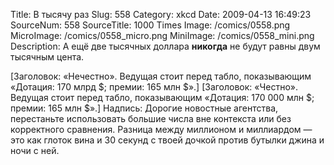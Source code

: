 Title: В тысячу раз 
Slug: 558 
Category: xkcd 
Date: 2009-04-13 16:49:23 
SourceNum: 558 
SourceTitle: 1000 Times 
Image: /comics/0558.png 
MicroImage: /comics/0558_micro.png 
MiniImage: /comics/0558_mini.png 
Description: А ещё две тысячных доллара <b>никогда</b> не будут равны двум тысячным цента. 

[Заголовок: «Нечестно». Ведущая стоит перед табло, показывающим «Дотация: 170 млрд $; премии: 165 млн $».]
[Заголовок: «Честно». Ведущая стоит перед табло, показывающим «Дотация: 170 000 млн $; премии: 165 млн $».]
Надпись: Дорогие новостные агентства, перестаньте использовать большие числа вне контекста или без корректного сравнения. Разница между миллионом и миллиардом — это как глоток вина и 30 секунд с твоей дочкой против бутылки джина и ночи с ней.
